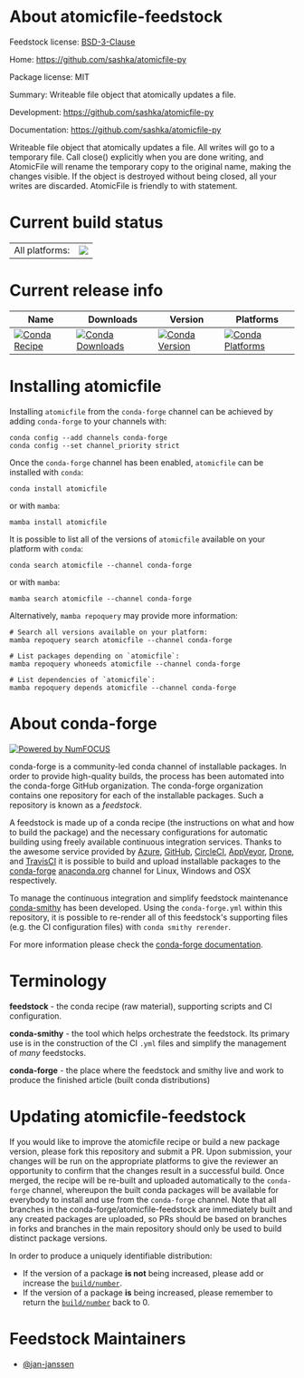About atomicfile-feedstock
==========================

Feedstock license: [BSD-3-Clause](https://github.com/conda-forge/atomicfile-feedstock/blob/main/LICENSE.txt)

Home: https://github.com/sashka/atomicfile-py

Package license: MIT

Summary: Writeable file object that atomically updates a file.

Development: https://github.com/sashka/atomicfile-py

Documentation: https://github.com/sashka/atomicfile-py

Writeable file object that atomically updates a file. All writes will
go to a temporary file. Call close() explicitly when you are done
writing, and AtomicFile will rename the temporary copy to the original
name, making the changes visible. If the object is destroyed without
being closed, all your writes are discarded. AtomicFile is friendly
to with statement.


Current build status
====================


<table><tr><td>All platforms:</td>
    <td>
      <a href="https://dev.azure.com/conda-forge/feedstock-builds/_build/latest?definitionId=9795&branchName=main">
        <img src="https://dev.azure.com/conda-forge/feedstock-builds/_apis/build/status/atomicfile-feedstock?branchName=main">
      </a>
    </td>
  </tr>
</table>

Current release info
====================

| Name | Downloads | Version | Platforms |
| --- | --- | --- | --- |
| [![Conda Recipe](https://img.shields.io/badge/recipe-atomicfile-green.svg)](https://anaconda.org/conda-forge/atomicfile) | [![Conda Downloads](https://img.shields.io/conda/dn/conda-forge/atomicfile.svg)](https://anaconda.org/conda-forge/atomicfile) | [![Conda Version](https://img.shields.io/conda/vn/conda-forge/atomicfile.svg)](https://anaconda.org/conda-forge/atomicfile) | [![Conda Platforms](https://img.shields.io/conda/pn/conda-forge/atomicfile.svg)](https://anaconda.org/conda-forge/atomicfile) |

Installing atomicfile
=====================

Installing `atomicfile` from the `conda-forge` channel can be achieved by adding `conda-forge` to your channels with:

```
conda config --add channels conda-forge
conda config --set channel_priority strict
```

Once the `conda-forge` channel has been enabled, `atomicfile` can be installed with `conda`:

```
conda install atomicfile
```

or with `mamba`:

```
mamba install atomicfile
```

It is possible to list all of the versions of `atomicfile` available on your platform with `conda`:

```
conda search atomicfile --channel conda-forge
```

or with `mamba`:

```
mamba search atomicfile --channel conda-forge
```

Alternatively, `mamba repoquery` may provide more information:

```
# Search all versions available on your platform:
mamba repoquery search atomicfile --channel conda-forge

# List packages depending on `atomicfile`:
mamba repoquery whoneeds atomicfile --channel conda-forge

# List dependencies of `atomicfile`:
mamba repoquery depends atomicfile --channel conda-forge
```


About conda-forge
=================

[![Powered by
NumFOCUS](https://img.shields.io/badge/powered%20by-NumFOCUS-orange.svg?style=flat&colorA=E1523D&colorB=007D8A)](https://numfocus.org)

conda-forge is a community-led conda channel of installable packages.
In order to provide high-quality builds, the process has been automated into the
conda-forge GitHub organization. The conda-forge organization contains one repository
for each of the installable packages. Such a repository is known as a *feedstock*.

A feedstock is made up of a conda recipe (the instructions on what and how to build
the package) and the necessary configurations for automatic building using freely
available continuous integration services. Thanks to the awesome service provided by
[Azure](https://azure.microsoft.com/en-us/services/devops/), [GitHub](https://github.com/),
[CircleCI](https://circleci.com/), [AppVeyor](https://www.appveyor.com/),
[Drone](https://cloud.drone.io/welcome), and [TravisCI](https://travis-ci.com/)
it is possible to build and upload installable packages to the
[conda-forge](https://anaconda.org/conda-forge) [anaconda.org](https://anaconda.org/)
channel for Linux, Windows and OSX respectively.

To manage the continuous integration and simplify feedstock maintenance
[conda-smithy](https://github.com/conda-forge/conda-smithy) has been developed.
Using the ``conda-forge.yml`` within this repository, it is possible to re-render all of
this feedstock's supporting files (e.g. the CI configuration files) with ``conda smithy rerender``.

For more information please check the [conda-forge documentation](https://conda-forge.org/docs/).

Terminology
===========

**feedstock** - the conda recipe (raw material), supporting scripts and CI configuration.

**conda-smithy** - the tool which helps orchestrate the feedstock.
                   Its primary use is in the construction of the CI ``.yml`` files
                   and simplify the management of *many* feedstocks.

**conda-forge** - the place where the feedstock and smithy live and work to
                  produce the finished article (built conda distributions)


Updating atomicfile-feedstock
=============================

If you would like to improve the atomicfile recipe or build a new
package version, please fork this repository and submit a PR. Upon submission,
your changes will be run on the appropriate platforms to give the reviewer an
opportunity to confirm that the changes result in a successful build. Once
merged, the recipe will be re-built and uploaded automatically to the
`conda-forge` channel, whereupon the built conda packages will be available for
everybody to install and use from the `conda-forge` channel.
Note that all branches in the conda-forge/atomicfile-feedstock are
immediately built and any created packages are uploaded, so PRs should be based
on branches in forks and branches in the main repository should only be used to
build distinct package versions.

In order to produce a uniquely identifiable distribution:
 * If the version of a package **is not** being increased, please add or increase
   the [``build/number``](https://docs.conda.io/projects/conda-build/en/latest/resources/define-metadata.html#build-number-and-string).
 * If the version of a package **is** being increased, please remember to return
   the [``build/number``](https://docs.conda.io/projects/conda-build/en/latest/resources/define-metadata.html#build-number-and-string)
   back to 0.

Feedstock Maintainers
=====================

* [@jan-janssen](https://github.com/jan-janssen/)

